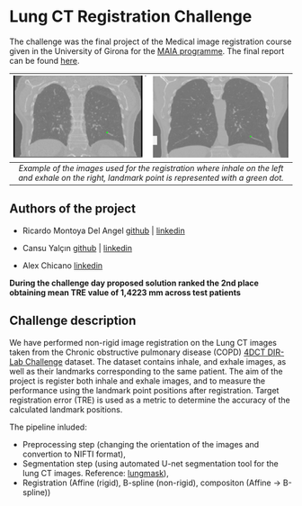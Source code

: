 # Lung CT Registration Challenge

The challenge was the final project of the Medical image registration course given in the University of Girona for the [MAIA programme](https://maiamaster.udg.edu/).
The final report can be found [here](MIRA_FINAL_REPORT.pdf).

|![img](lung_reg.PNG)|
| :--: | 
| *Example of the images used for the registration where inhale on the left and exhale on the right, landmark point is represented with a green dot.* |

## Authors of the project 
- Ricardo Montoya Del Angel [github](https://github.com/Likalto4) | [linkedin](https://www.linkedin.com/in/ricardo-montoya-del-angel)

- Cansu Yalçın [github](https://github.com/cansuyalcinn) | [linkedin](https://www.linkedin.com/in/cansuyalcin/)

- Alex Chicano [linkedin](https://www.linkedin.com/in/%C3%A0lex-chicano-83291a148/)

**During the challenge day proposed solution ranked the 2nd place obtaining mean TRE value of  1,4223 mm across test patients**

## Challenge description 

We have performed non-rigid image registration on the Lung CT images taken from the Chronic obstructive pulmonary disease (COPD) [4DCT DIR-Lab Challenge](https://med.emory.edu/departments/radiation-oncology/research-laboratories/deformable-image-registration/index.html) dataset. The dataset contains inhale, and exhale images, as well as their landmarks corresponding to the same patient. The aim of the project is register both inhale and exhale images, and to measure the performance using the landmark point positions after registration. Target registration error (TRE) is used as a metric to determine the accuracy of the calculated landmark positions.

The pipeline inluded:
- Preprocessing step (changing the orientation of the images and convertion to NIFTI format), 
- Segmentation step (using automated U-net segmentation tool for the lung CT images. Reference: [lungmask](https://github.com/JoHof/lungmask)), 
- Registration (Affine (rigid), B-spline (non-rigid), compositon (Affine → B-spline))





